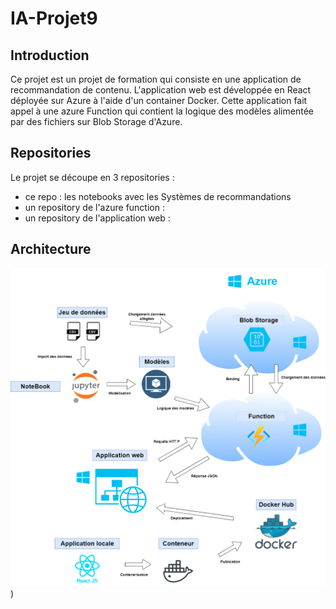 # IA-Projet9

## Introduction
Ce projet est un projet de formation qui consiste en une application de recommandation de contenu.
L'application web est développée en React déployée sur Azure à l'aide d'un container Docker.
Cette application fait appel à une azure Function qui contient la logique des modèles alimentée par des fichiers sur Blob Storage d'Azure.

## Repositories
Le projet se découpe en 3 repositories :
  - ce repo : les notebooks avec les Systèmes de recommandations
  - un repository de l'azure function :
  - un repository de l'application web :

## Architecture

![Architecture globale de l'application](https://github.com/S0Imyr/IA-Projet9/blob/master/Architecture.drawio.png)
)
